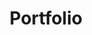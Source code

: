 ---
layout: "../layouts/Project.astro"
title: "Portfolio"
prev: "This was my first portfolio"
description: "#TODO"
devDate: "Nov 20 2022"
url: "./teste"
hero: "/1stPortfolio/heroes/portfolioHero.png"
2nd: "/1stPortfolio/heroes/portfolio2nd.png"
---